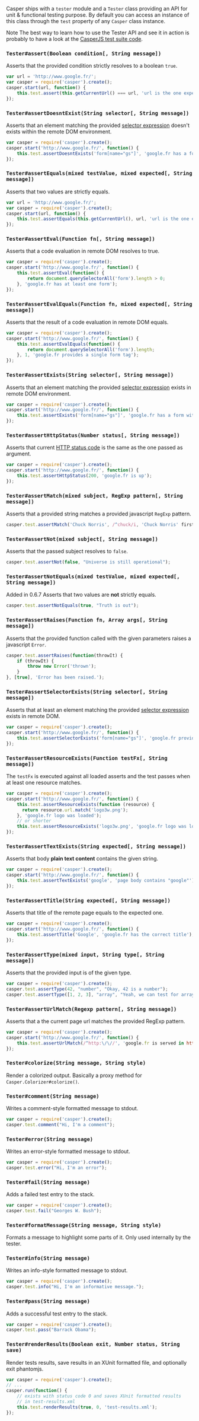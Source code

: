 Casper ships with a `tester` module and a `Tester` class providing an
API for unit & functional testing purpose. By default you can access an
instance of this class through the `test` property of any `Casper` class
instance.

<span class="label label-info">Note</span> The best way to learn how to use the
Tester API and see it in action is probably to have a look at the [CasperJS
test suite code](https://github.com/n1k0/casperjs/blob/master/tests/run.js).

<h3 id="tester.assert"><code>Tester#assert(Boolean condition[, String message])</code></h3>

Asserts that the provided condition strictly resolves to a boolean
`true`.

```javascript
var url = 'http://www.google.fr/';
var casper = require('casper').create();
casper.start(url, function() {
    this.test.assert(this.getCurrentUrl() === url, 'url is the one expected');
});
```

<h3 id="tester.assertDoesntExist"><code>Tester#assertDoesntExist(String selector[, String message])</code></h3>

Asserts that an element matching the provided
[selector expression](selectors.html) doesn't exists within the remote DOM
environment.

```javascript
var casper = require('casper').create();
casper.start('http://www.google.fr/', function() {
    this.test.assertDoesntExists('form[name="gs"]', 'google.fr has a form with name "gs"');
});
```

<h3 id="tester.assertEquals"><code>Tester#assertEquals(mixed testValue, mixed expected[, String message])</code></h3>

Asserts that two values are strictly equals.

```javascript
var url = 'http://www.google.fr/';
var casper = require('casper').create();
casper.start(url, function() {
    this.test.assertEquals(this.getCurrentUrl(), url, 'url is the one expected');
});
```

<h3 id="tester.assertEval"><code>Tester#assertEval(Function fn[, String message])</code></h3>

Asserts that a code evaluation in remote DOM resolves to true.

```javascript
var casper = require('casper').create();
casper.start('http://www.google.fr/', function() {
    this.test.assertEval(function() {
        return document.querySelectorAll('form').length > 0;
    }, 'google.fr has at least one form');
});
```

<h3 id="tester.assertEvalEquals"><code>Tester#assertEvalEquals(Function fn, mixed expected[, String message])</code></h3>

Asserts that the result of a code evaluation in remote DOM equals.

```javascript
var casper = require('casper').create();
casper.start('http://www.google.fr/', function() {
    this.test.assertEvalEquals(function() {
        return document.querySelectorAll('form').length;
    }, 1, 'google.fr provides a single form tag');
});
```

<h3 id="tester.assertExists"><code>Tester#assertExists(String selector[, String message])</code></h3>

Asserts that an element matching the provided [selector expression](selectors.html) exists in
remote DOM environment.

```javascript
var casper = require('casper').create();
casper.start('http://www.google.fr/', function() {
    this.test.assertExists('form[name="gs"]', 'google.fr has a form with name "gs"');
});
```

<h3 id="tester.assertHttpStatus"><code>Tester#assertHttpStatus(Number status[, String message])</code></h3>

Asserts that current [HTTP status code](http://www.w3.org/Protocols/rfc2616/rfc2616-sec10.html)
is the same as the one passed as argument.

```javascript
var casper = require('casper').create();
casper.start('http://www.google.fr/', function() {
    this.test.assertHttpStatus(200, 'google.fr is up');
});
```

<h3 id="tester.assertMatch"><code>Tester#assertMatch(mixed subject, RegExp pattern[, String message])</code></h3>

Asserts that a provided string matches a provided javascript `RegExp`
pattern.

```javascript
casper.test.assertMatch('Chuck Norris', /^chuck/i, 'Chuck Norris' first name is Chuck');
```

<h3 id="tester.assertNot"><code>Tester#assertNot(mixed subject[, String message])</code></h3>

Asserts that the passed subject resolves to `false`.

```javascript
casper.test.assertNot(false, "Universe is still operational");
```

<h3 id="tester.assertNotEquals"><code>Tester#assertNotEquals(mixed testValue, mixed expected[, String message])</code></h3>

<span class="label label-success">Added in 0.6.7</span>
Asserts that two values are **not** strictly equals.

```javascript
casper.test.assertNotEquals(true, "Truth is out");
```

<h3 id="tester.assertRaises"><code>Tester#assertRaises(Function fn, Array args[, String message])</code></h3>

Asserts that the provided function called with the given parameters
raises a javascript `Error`.

```javascript
casper.test.assertRaises(function(throwIt) {
    if (throwIt) {
        throw new Error('thrown');
    }
}, [true], 'Error has been raised.');
```

<h3 id="tester.assertSelectorExists"><code>Tester#assertSelectorExists(String selector[, String message])</code></h3>

Asserts that at least an element matching the provided [selector expression](selectors.html)
exists in remote DOM.

```javascript
var casper = require('casper').create();
casper.start('http://www.google.fr/', function() {
    this.test.assertSelectorExists('form[name="gs"]', 'google.fr provides a form');
});
```

<h3 id="tester.assertResourceExists"><code>Tester#assertResourceExists(Function testFx[, String message])</code></h3>

The `testFx` is executed against all loaded asserts and the test passes
when at least one resource matches.

```javascript
var casper = require('casper').create();
casper.start('http://www.google.fr/', function() {
    this.test.assertResourceExists(function (resource) {
      return resource.url.match('logo3w.png');
    }, 'google.fr logo was loaded');
    // or shorter
    this.test.assertResourceExists('logo3w.png', 'google.fr logo was loaded');
});
```

<h3 id="tester.assertTextExists"><code>Tester#assertTextExists(String expected[, String message])</code></h3>

Asserts that body **plain text content** contains the given string.

```javascript
var casper = require('casper').create();
casper.start('http://www.google.fr/', function() {
    this.test.assertTextExists('google', 'page body contains "google"');
});
```

<h3 id="tester.assertTitle"><code>Tester#assertTitle(String expected[, String message])</code></h3>

Asserts that title of the remote page equals to the expected one.

```javascript
var casper = require('casper').create();
casper.start('http://www.google.fr/', function() {
    this.test.assertTitle('Google', 'google.fr has the correct title');
});
```

<h3 id="tester.assertType"><code>Tester#assertType(mixed input, String type[, String message])</code></h3>

Asserts that the provided input is of the given type.

```javascript
var casper = require('casper').create();
casper.test.assertType(42, "number", "Okay, 42 is a number");
casper.test.assertType([1, 2, 3], "array", "Yeah, we can test for arrays too =)");
```

<h3 id="tester.assertUrlMatch"><code>Tester#assertUrlMatch(Regexp pattern[, String message])</code></h3>

Asserts that a the current page url matches the provided RegExp pattern.

```javascript
var casper = require('casper').create();
casper.start('http://www.google.fr/', function() {
    this.test.assertUrlMatch(/^http:\/\//', 'google.fr is served in http://');
});
```

<h3 id="tester.colorize"><code>Tester#colorize(String message, String style)</code></h3>

Render a colorized output. Basically a proxy method for
`Casper.Colorizer#colorize()`.

<h3 id="tester.comment"><code>Tester#comment(String message)</code></h3>

Writes a comment-style formatted message to stdout.

```javascript
var casper = require('casper').create();
casper.test.comment("Hi, I'm a comment");
```

<h3 id="tester.error"><code>Tester#error(String message)</code></h3>

Writes an error-style formatted message to stdout.

```javascript
var casper = require('casper').create();
casper.test.error("Hi, I'm an error");
```

<h3 id="tester.fail"><code>Tester#fail(String message)</code></h3>

Adds a failed test entry to the stack.

```javascript
var casper = require('casper').create();
casper.test.fail("Georges W. Bush");
```

<h3 id="tester.formatMessage"><code>Tester#formatMessage(String message, String style)</code></h3>

Formats a message to highlight some parts of it. Only used internally by
the tester.

<h3 id="tester.info"><code>Tester#info(String message)</code></h3>

Writes an info-style formatted message to stdout.

```javascript
var casper = require('casper').create();
casper.test.info("Hi, I'm an informative message.");
```

<h3 id="tester.pass"><code>Tester#pass(String message)</code></h3>

Adds a successful test entry to the stack.

```javascript
var casper = require('casper').create();
casper.test.pass("Barrack Obama");
```

<h3 id="tester.renderResults"><code>Tester#renderResults(Boolean exit, Number status, String save)</code></h3>

Render tests results, save results in an XUnit formatted file, and optionally
exit phantomjs.

```javascript
var casper = require('casper').create();
// ...
casper.run(function() {
    // exists with status code 0 and saves XUnit formatted results
    // in test-results.xml
    this.test.renderResults(true, 0, 'test-results.xml');
});
```
